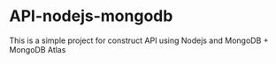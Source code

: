 # API-nodejs-mongodb
This is a simple project for construct API using Nodejs and MongoDB + MongoDB Atlas
